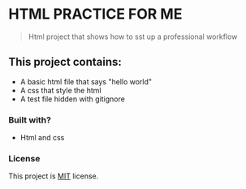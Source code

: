 # HTML PRACTICE FOR ME

> Html project that shows how to sst up a professional workflow

## This project contains:
- A basic html file that says "hello world"
- A css that style the html
- A test file hidden with gitignore

### Built with?
- Html and css


### License
This project is [MIT](./LICENSE) license.